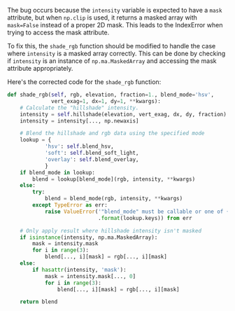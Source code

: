 The bug occurs because the `intensity` variable is expected to have a `mask` attribute, but when `np.clip` is used, it returns a masked array with `mask=False` instead of a proper 2D mask. This leads to the IndexError when trying to access the mask attribute.

To fix this, the `shade_rgb` function should be modified to handle the case where `intensity` is a masked array correctly. This can be done by checking if `intensity` is an instance of `np.ma.MaskedArray` and accessing the mask attribute appropriately.

Here's the corrected code for the `shade_rgb` function:

```python
def shade_rgb(self, rgb, elevation, fraction=1., blend_mode='hsv',
              vert_exag=1, dx=1, dy=1, **kwargs):
    # Calculate the "hillshade" intensity.
    intensity = self.hillshade(elevation, vert_exag, dx, dy, fraction)
    intensity = intensity[..., np.newaxis]

    # Blend the hillshade and rgb data using the specified mode
    lookup = {
            'hsv': self.blend_hsv,
            'soft': self.blend_soft_light,
            'overlay': self.blend_overlay,
            }
    if blend_mode in lookup:
        blend = lookup[blend_mode](rgb, intensity, **kwargs)
    else:
        try:
            blend = blend_mode(rgb, intensity, **kwargs)
        except TypeError as err:
            raise ValueError('"blend_mode" must be callable or one of {}'
                             .format(lookup.keys)) from err

    # Only apply result where hillshade intensity isn't masked
    if isinstance(intensity, np.ma.MaskedArray):
        mask = intensity.mask
        for i in range(3):
            blend[..., i][mask] = rgb[..., i][mask]
    else:
        if hasattr(intensity, 'mask'):
            mask = intensity.mask[..., 0]
            for i in range(3):
                blend[..., i][mask] = rgb[..., i][mask]

    return blend
```